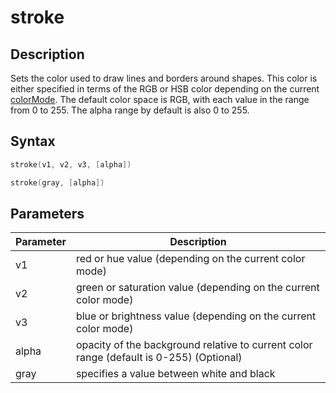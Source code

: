 # stroke

## Description

Sets the color used to draw lines and borders around shapes. This color is either specified in terms of the RGB or HSB color depending on the current [colorMode](colorMode). The default color space is RGB, with each value in the range from 0 to 255. The alpha range by default is also 0 to 255.

## Syntax

```c
stroke(v1, v2, v3, [alpha])
```

```c
stroke(gray, [alpha])
```

## Parameters

| Parameter | Description                                                                             |
| --------- | --------------------------------------------------------------------------------------- |
| v1        | red or hue value (depending on the current color mode)                                  |
| v2        | green or saturation value (depending on the current color mode)                         |
| v3        | blue or brightness value (depending on the current color mode)                          |
| alpha     | opacity of the background relative to current color range (default is 0-255) (Optional) |
| gray      | specifies a value between white and black                                               |
